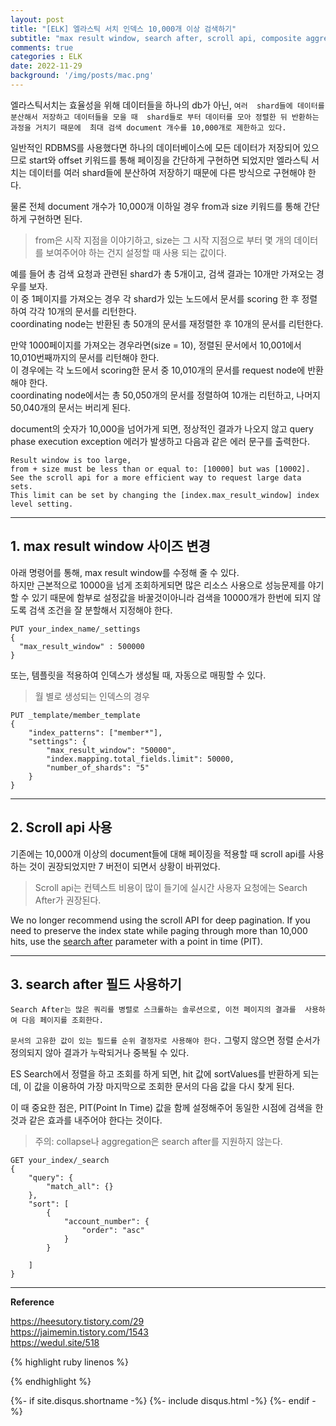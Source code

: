 ```yaml
---
layout: post
title: "[ELK] 엘라스틱 서치 인덱스 10,000개 이상 검색하기"
subtitle: "max result window, search after, scroll api, composite aggregation"    
comments: true
categories : ELK
date: 2022-11-29
background: '/img/posts/mac.png'
---
```


엘라스틱서치는 효율성을 위해 데이터들을 하나의 db가 아닌, `여러 
shard들에 데이터를 분산해서 저장하고 데이터들을 모을 때 
shard들로 부터 데이터를 모아 정렬한 뒤 반환하는 과정을 거치기 때문에 
최대 검색 document 개수를 10,000개로 제한하고 있다.`      

일반적인 RDBMS를 사용했다면 하나의 데이터베이스에 모든 데이터가 
저장되어 있으므로 start와 offset 키워드를 통해 
페이징을 간단하게 구현하면 되었지만 엘라스틱 서치는 데이터를 
여러 shard들에 분산하여 저장하기 때문에 다른 방식으로 구현해야 한다.   

물론 전체 document 개수가 10,000개 이하일 경우 from과 size 키워드를 통해 
간단하게 구현하면 된다.   

> from은 시작 지점을 이야기하고, 
    size는 그 시작 지점으로 부터 몇 개의 데이터를 보여주어야 하는 건지 설정할 때 사용 되는 값이다.   

예를 들어 총 검색 요청과 관련된 shard가 총 5개이고, 검색 결과는 10개만 가져오는 경우를 보자.   
이 중 1페이지를 가져오는 경우 각 shard가 있는 노드에서 문서를 scoring 한 후 정렬하여 
각각 10개의 문서를 리턴한다.   
coordinating node는 반환된 총 50개의 문서를 재정렬한 후 10개의 문서를 리턴한다.   

만약 1000페이지를 가져오는 경우라면(size = 10), 정렬된 문서에서 
10,001에서 10,010번째까지의 문서를 리턴해야 한다.   
이 경우에는 각 노드에서 scoring한 문서 중 10,010개의 문서를 request node에 반환해야 한다.   
coordinating node에서는 총 50,050개의 문서를 정렬하여 10개는 리턴하고, 
             나머지 50,040개의 문서는 버리게 된다.   

document의 숫자가 10,000을 넘어가게 되면, 정상적인 결과가 나오지 않고 
query phase execution exception 에러가 발생하고 다음과 같은 에러 문구를 
출력한다.   


```
Result window is too large,    
from + size must be less than or equal to: [10000] but was [10002].  
See the scroll api for a more efficient way to request large data sets.   
This limit can be set by changing the [index.max_result_window] index level setting.   
```

- - -    

## 1. max result window 사이즈 변경

아래 명령어를 통해, max result window를 수정해 줄 수 있다.   
하지만 근본적으로 10000을 넘게 조회하게되면 많은 리소스 사용으로 
성능문제를 야기할 수 있기 때문에 함부로 설정값을 바꿀것이아니라 
검색을 10000개가 한번에 되지 않도록 검색 조건을 잘 분할해서 
지정해야 한다.   

```
PUT your_index_name/_settings
{
  "max_result_window" : 500000
}
```   

또는, 템플릿을 적용하여 인덱스가 생성될 때, 자동으로 매핑할 수 있다.   

> 월 별로 생성되는 인덱스의 경우   

```
PUT _template/member_template
{
    "index_patterns": ["member*"],
    "settings": {
        "max_result_window": "50000",
        "index.mapping.total_fields.limit": 50000,
        "number_of_shards": "5"
    }
}
```

- - - 

## 2. Scroll api 사용 

기존에는 10,000개 이상의 document들에 대해 페이징을 적용할 때 scroll api를 
사용하는 것이 권장되었지만 7 버전이 되면서 상황이 바뀌었다.   

> Scroll api는 컨텍스트 비용이 많이 들기에 실시간 사용자 요청에는 Search After가 권장된다.   

We no longer recommend using the scroll API for deep pagination. 
If you need to preserve the index state while paging through more than 
10,000 hits, use the [search after](https://www.elastic.co/guide/en/elasticsearch/reference/current/paginate-search-results.html#search-after) 
parameter with a point in time (PIT).    

- - - 

## 3. search after 필드 사용하기    

`Search After는 많은 쿼리를 병렬로 스크롤하는 솔루션으로, 이전 페이지의 결과를 
사용하여 다음 페이지를 조회한다.`    

`문서의 고유한 값이 있는 필드를 순위 결정자로 사용해야 한다.` 그렇지 않으면 
정렬 순서가 정의되지 않아 결과가 누락되거나 중복될 수 있다.   

ES Search에서 정렬을 하고 조회를 하게 되면, hit 값에 sortValues를 반환하게 
되는데, 이 값을 이용하여 가장 마지막으로 조회한 문서의 다음 값을 다시 
찾게 된다.   

이 때 중요한 점은, PIT(Point In Time) 값을 함께 설정해주어 동일한 시점에 
검색을 한 것과 같은 효과를 내주어야 한다는 것이다.   

> 주의: collapse나 aggregation은 search after를 지원하지 않는다.  


```
GET your_index/_search
{
    "query": {
        "match_all": {}
    },
    "sort": [
        {
            "account_number": {
                "order": "asc"
            }
        }

    ]
}
```


- - - 

**Reference**   

<https://heesutory.tistory.com/29>   
<https://jaimemin.tistory.com/1543>   
<https://wedul.site/518>   

{% highlight ruby linenos %}

{% endhighlight %}


{%- if site.disqus.shortname -%}
    {%- include disqus.html -%}
{%- endif -%}

